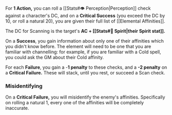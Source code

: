 For **1 Action,** you can roll a [[Stats#👁️ Perception|Perception]] check against a character's DC, and on a **Critical Success** (you exceed the DC by 10, or roll a natural 20), you are given their full list of [[Elemental Affinities]].

The DC for Scanning is the target's **AC + [[Stats#💙 Spirit|their Spirit stat]].**

On a **Success**, you gain information about only one of their affinities which you didn't know before. The element will need to be one that you are familiar with channelling: for example, if you are familiar with a Cold spell, you could ask the GM about their Cold affinity.

For each **Failure**, you gain a -**1 penalty** to these checks, and a **-2 penalty** on a **Critical Failure.** These will stack, until you rest, or succeed a Scan check.

### Misidentifying

On a **Critical Failure,** you will misidentify the enemy's affinities. Specifically on rolling a natural 1, every one of the affinities will be completely inaccurate.